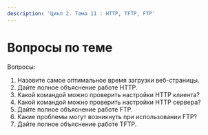 ```yaml
---
description: 'Цикл 2. Тема 11 : HTTP, TFTP, FTP'
---
```


# Вопросы по теме

Вопросы:  
1. Назовите самое оптимальное время загрузки веб-страницы.  
2. Дайте полное объяснение работе HTTP.  
3. Какой командой можно проверить настройки HTTP клиента?  
4. Какой командой можно проверить настройки HTTP сервера?  
5. Дайте полное объяснение работе FTP.  
6. Какие проблемы могут возникнуть при использовании FTP?  
7. Дайте полное объяснение работе TFTP.  
  


